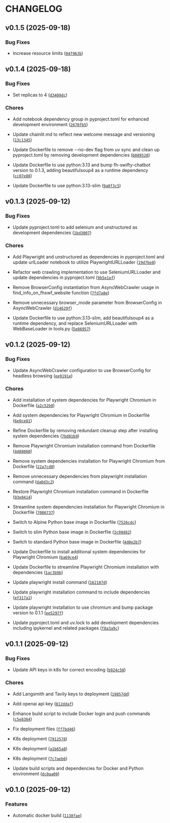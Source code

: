 # CHANGELOG


## v0.1.5 (2025-09-18)

### Bug Fixes

- Increase resource limits
  ([`04f963b`](https://github.com/fhswf/fh-swifty-chatbot/commit/04f963b85ded7d2ff686a476b8528486af25c175))


## v0.1.4 (2025-09-18)

### Bug Fixes

- Set replicas to 4
  ([`d3489dc`](https://github.com/fhswf/fh-swifty-chatbot/commit/d3489dcd2e3bd9145af477fc33a795e225095639))

### Chores

- Add notebook dependency group in pyproject.toml for enhanced development environment
  ([`2670fb5`](https://github.com/fhswf/fh-swifty-chatbot/commit/2670fb58771711e6096d23f53f0369cc3cc42738))

- Update chainlit.md to reflect new welcome message and versioning
  ([`13c1345`](https://github.com/fhswf/fh-swifty-chatbot/commit/13c134582d8c7864531895617ac772e4fc603e47))

- Update Dockerfile to remove --no-dev flag from uv sync and clean up pyproject.toml by removing
  development dependencies
  ([`6089520`](https://github.com/fhswf/fh-swifty-chatbot/commit/60895204169a98c60ba316f59cad596a644c59bf))

- Update Dockerfile to use python:3.13 and bump fh-swifty-chatbot version to 0.1.3, adding
  beautifulsoup4 as a runtime dependency
  ([`cc07e88`](https://github.com/fhswf/fh-swifty-chatbot/commit/cc07e8834ff7675345144012fe8c8c1c405e2d17))

- Update Dockerfile to use python:3.13-slim
  ([`9a0f3c5`](https://github.com/fhswf/fh-swifty-chatbot/commit/9a0f3c5cde1c02471548a6cfd420e6bea7cdb576))


## v0.1.3 (2025-09-12)

### Bug Fixes

- Update pyproject.toml to add selenium and unstructured as development dependencies
  ([`1bd3007`](https://github.com/fhswf/fh-swifty-chatbot/commit/1bd3007f4e0ace4f9f45a2869f25797987693526))

### Chores

- Add Playwright and unstructured as dependencies in pyproject.toml and update urlLoader notebook to
  utilize PlaywrightURLLoader
  ([`19d7be8`](https://github.com/fhswf/fh-swifty-chatbot/commit/19d7be858b715f8259dff7f19cb6e9d9f4333319))

- Refactor web crawling implementation to use SeleniumURLLoader and update dependencies in
  pyproject.toml
  ([`9b5e1ef`](https://github.com/fhswf/fh-swifty-chatbot/commit/9b5e1ef1b843ce0f57c65d9d21ed0ee0051693d9))

- Remove BrowserConfig instantiation from AsyncWebCrawler usage in find_info_on_fhswf_website
  function
  ([`7fd7a8e`](https://github.com/fhswf/fh-swifty-chatbot/commit/7fd7a8e3cd0552d665ffb8a4f19cd7608d912038))

- Remove unnecessary browser_mode parameter from BrowserConfig in AsyncWebCrawler
  ([`d14629f`](https://github.com/fhswf/fh-swifty-chatbot/commit/d14629f8225b0de7045a4cebd3afcf1b5b6938b7))

- Update Dockerfile to use python:3.13-slim, add beautifulsoup4 as a runtime dependency, and replace
  SeleniumURLLoader with WebBaseLoader in tools.py
  ([`5e86957`](https://github.com/fhswf/fh-swifty-chatbot/commit/5e869572fea56d43818d567d05624ecef6add979))


## v0.1.2 (2025-09-12)

### Bug Fixes

- Update AsyncWebCrawler configuration to use BrowserConfig for headless browsing
  ([`ee9191e`](https://github.com/fhswf/fh-swifty-chatbot/commit/ee9191e82c70ba6751b794894b449ebbbdcfc6e7))

### Chores

- Add installation of system dependencies for Playwright Chromium in Dockerfile
  ([`a2c52b0`](https://github.com/fhswf/fh-swifty-chatbot/commit/a2c52b0cb5d10b720a7d4fbf35f28ad3bdac1bc5))

- Add system dependencies for Playwright Chromium in Dockerfile
  ([`6e0ce81`](https://github.com/fhswf/fh-swifty-chatbot/commit/6e0ce81607b5ed0d270bbdb7605aeb50d697745c))

- Refine Dockerfile by removing redundant cleanup step after installing system dependencies
  ([`7bd81b9`](https://github.com/fhswf/fh-swifty-chatbot/commit/7bd81b988b5132ba38b836c251b2ec08a7f7471c))

- Remove Playwright Chromium installation command from Dockerfile
  ([`4488060`](https://github.com/fhswf/fh-swifty-chatbot/commit/4488060948cc5321a047689ab189925070a0898a))

- Remove system dependencies installation for Playwright Chromium from Dockerfile
  ([`22a7cd0`](https://github.com/fhswf/fh-swifty-chatbot/commit/22a7cd050aae47eac704ed51b43881f794596773))

- Remove unnecessary dependencies from playwright installation command
  ([`da0d3c2`](https://github.com/fhswf/fh-swifty-chatbot/commit/da0d3c2ca8b62dcd7ddbb6c86bb22c846339eb1e))

- Restore Playwright Chromium installation command in Dockerfile
  ([`93e8414`](https://github.com/fhswf/fh-swifty-chatbot/commit/93e841485670ef62fef7a0c51063b877b102a7c6))

- Streamline system dependencies installation for Playwright Chromium in Dockerfile
  ([`7086737`](https://github.com/fhswf/fh-swifty-chatbot/commit/7086737df75f2fcd8b08fcbd7c76a50388ebb207))

- Switch to Alpine Python base image in Dockerfile
  ([`7526cdc`](https://github.com/fhswf/fh-swifty-chatbot/commit/7526cdc82056bebba262c0723eec43f17ddc33b3))

- Switch to slim Python base image in Dockerfile
  ([`3c99d82`](https://github.com/fhswf/fh-swifty-chatbot/commit/3c99d8210f6ae1f712eee5cfa3e01e5ea54892a6))

- Switch to standard Python base image in Dockerfile
  ([`4d0e2b7`](https://github.com/fhswf/fh-swifty-chatbot/commit/4d0e2b7a4fd7eb493f37eddde103efdb10d01a4e))

- Update Dockerfile to install additional system dependencies for Playwright Chromium
  ([`6a69ce4`](https://github.com/fhswf/fh-swifty-chatbot/commit/6a69ce426d11ea920f86fb69f9bbdb5accf82055))

- Update Dockerfile to streamline Playwright Chromium installation with dependencies
  ([`1ac3b9b`](https://github.com/fhswf/fh-swifty-chatbot/commit/1ac3b9bedd350df1f7596ef440e9bbfde3e24c25))

- Update playwright install command
  ([`162107d`](https://github.com/fhswf/fh-swifty-chatbot/commit/162107ddc538842ec09276e21d4c78face54f728))

- Update playwright installation command to include dependencies
  ([`ef317a1`](https://github.com/fhswf/fh-swifty-chatbot/commit/ef317a12c5d0d2a9fe01e93163a745dd28068441))

- Update playwright installation to use chromium and bump package version to 0.1.1
  ([`ee5297f`](https://github.com/fhswf/fh-swifty-chatbot/commit/ee5297f8bc185bbf03abe07c7b1a029d996ecf21))

- Update pyproject.toml and uv.lock to add development dependencies including ipykernel and related
  packages
  ([`f8a3a9c`](https://github.com/fhswf/fh-swifty-chatbot/commit/f8a3a9c2bc45f7ef457e839da9d308ce75e9bce3))


## v0.1.1 (2025-09-12)

### Bug Fixes

- Update API keys in k8s for correct encoding
  ([`b924c58`](https://github.com/fhswf/fh-swifty-chatbot/commit/b924c58b10b06609acfbb2db4df7498b494bce63))

### Chores

- Add Langsmith and Tavily keys to deployment
  ([`19857dd`](https://github.com/fhswf/fh-swifty-chatbot/commit/19857dd72c7f0679187530ac72085a565e364d4e))

- Add openai api key
  ([`812ddaf`](https://github.com/fhswf/fh-swifty-chatbot/commit/812ddafbdc1fcb59bc9324a26e6894606aa7ce5c))

- Enhance build script to include Docker login and push commands
  ([`c5e8364`](https://github.com/fhswf/fh-swifty-chatbot/commit/c5e836482094419ffe49adcf9a12216a6b101d38))

- Fix deployment files
  ([`ff7bd46`](https://github.com/fhswf/fh-swifty-chatbot/commit/ff7bd46c0fb036d68351246b4d6865cdf6310875))

- K8s deployment
  ([`7912578`](https://github.com/fhswf/fh-swifty-chatbot/commit/7912578592d205f7c89d84b18801596794ff8032))

- K8s deployment
  ([`a1b65a8`](https://github.com/fhswf/fh-swifty-chatbot/commit/a1b65a8e4ec9c5d883df58fc9baf182bc89c0f81))

- K8s deployment
  ([`7c7aeb6`](https://github.com/fhswf/fh-swifty-chatbot/commit/7c7aeb6a445ec758fe5429ccdb524885a9eecc28))

- Update build scripts and dependencies for Docker and Python environment
  ([`dc0aa09`](https://github.com/fhswf/fh-swifty-chatbot/commit/dc0aa096fe3084b72e5b4cc8e8170587ec664541))


## v0.1.0 (2025-09-12)

### Features

- Automatic docker build
  ([`1138fae`](https://github.com/fhswf/fh-swifty-chatbot/commit/1138fae7dd63ed9f984733fc76dcc72715ee6e55))
